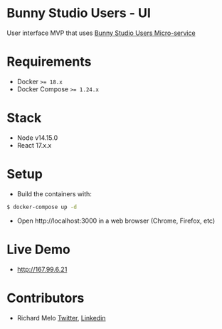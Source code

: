 Bunny Studio Users - UI
=======================

User interface MVP that uses [Bunny Studio Users Micro-service](https://github.com/allucardster/bunny-studio-users)

Requirements
============
- Docker `>= 18.x`
- Docker Compose `>= 1.24.x`

Stack
=====

- Node v14.15.0
- React 17.x.x

Setup
=====

- Build the containers with:

```sh
$ docker-compose up -d
```

- Open http://localhost:3000 in a web browser (Chrome, Firefox, etc)

Live Demo
=========

- http://167.99.6.21

Contributors
============

- Richard Melo [Twitter](https://twitter.com/allucardster), [Linkedin](https://www.linkedin.com/in/richardmelo)